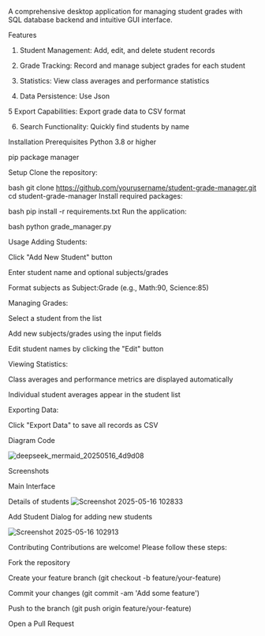 A comprehensive desktop application for managing student grades with SQL database backend and intuitive GUI interface.

Features
1. Student Management: Add, edit, and delete student records

2. Grade Tracking: Record and manage subject grades for each student

3. Statistics: View class averages and performance statistics

4. Data Persistence: Use Json

5 Export Capabilities: Export grade data to CSV format

6. Search Functionality: Quickly find students by name

Installation
Prerequisites
Python 3.8 or higher

pip package manager
	
Setup
Clone the repository:

bash
git clone https://github.com/yourusername/student-grade-manager.git
cd student-grade-manager
Install required packages:

bash
pip install -r requirements.txt
Run the application:

bash
python grade_manager.py

Usage Adding Students:

Click "Add New Student" button

Enter student name and optional subjects/grades

Format subjects as Subject:Grade (e.g., Math:90, Science:85)

Managing Grades:

Select a student from the list

Add new subjects/grades using the input fields

Edit student names by clicking the "Edit" button

Viewing Statistics:

Class averages and performance metrics are displayed automatically

Individual student averages appear in the student list

Exporting Data:

Click "Export Data" to save all records as CSV



Diagram
Code

![deepseek_mermaid_20250516_4d9d08](https://github.com/user-attachments/assets/176143ee-10bb-4fc6-9aa4-2e9a40db0ee3)





Screenshots

Main Interface

Details of students
![Screenshot 2025-05-16 102833](https://github.com/user-attachments/assets/a8e08265-e39e-40f5-9125-04e29177696e)

Add Student
Dialog for adding new students

![Screenshot 2025-05-16 102913](https://github.com/user-attachments/assets/c31c26a1-1d23-47ba-8962-13062a8b427d)

Contributing
Contributions are welcome! Please follow these steps:

Fork the repository

Create your feature branch (git checkout -b feature/your-feature)

Commit your changes (git commit -am 'Add some feature')

Push to the branch (git push origin feature/your-feature)

Open a Pull Request
